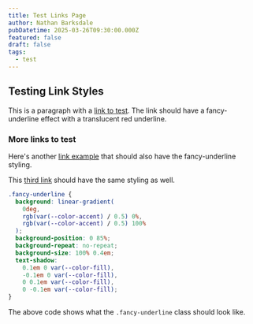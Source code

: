 ```yaml
---
title: Test Links Page
author: Nathan Barksdale
pubDatetime: 2025-03-26T09:30:00.000Z
featured: false
draft: false
tags:
  - test
---
```


## Testing Link Styles

This is a paragraph with a [link to test](/about). The link should have a fancy-underline effect with a translucent red underline.

### More links to test

Here's another [link example](#) that should also have the fancy-underline styling.

This [third link](https://example.com) should have the same styling as well.

```css
.fancy-underline {
  background: linear-gradient(
    0deg,
    rgb(var(--color-accent) / 0.5) 0%,
    rgb(var(--color-accent) / 0.5) 100%
  );
  background-position: 0 85%;
  background-repeat: no-repeat;
  background-size: 100% 0.4em;
  text-shadow:
    0.1em 0 var(--color-fill),
    -0.1em 0 var(--color-fill),
    0 0.1em var(--color-fill),
    0 -0.1em var(--color-fill);
}
```

The above code shows what the `.fancy-underline` class should look like.
